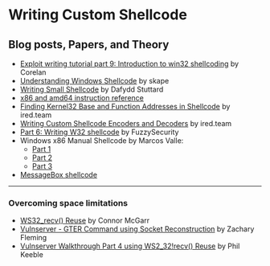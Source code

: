 # Writing Custom Shellcode

## Blog posts, Papers, and Theory

- [Exploit writing tutorial part 9: Introduction to win32 shellcoding](https://www.corelan.be/index.php/2010/02/25/exploit-writing-tutorial-part-9-introduction-to-win32-shellcoding/) by Corelan
- [Understanding Windows Shellcode](http://www.hick.org/code/skape/papers/win32-shellcode.pdf) by skape
- [Writing Small Shellcode](https://research.nccgroup.com/wp-content/uploads/2020/07/writing_small_shellcode.pdf) by Dafydd Stuttard
- [x86 and amd64 instruction reference](https://www.felixcloutier.com/x86/)
- [Finding Kernel32 Base and Function Addresses in Shellcode](https://www.ired.team/offensive-security/code-injection-process-injection/finding-kernel32-base-and-function-addresses-in-shellcode) by ired.team
- [Writing Custom Shellcode Encoders and Decoders](https://www.ired.team/offensive-security/code-injection-process-injection/writing-custom-shellcode-encoders-and-decoders) by ired.team
- [Part 6: Writing W32 shellcode](https://www.fuzzysecurity.com/tutorials/expDev/6.html) by FuzzySecurity
- Windows x86 Manual Shellcode by Marcos Valle: 
  - [Part 1](https://marcosvalle.github.io/re/exploit/2018/10/20/windows-manual-shellcode-part1.html)
  - [Part 2](https://marcosvalle.github.io/re/exploit/2018/10/21/windows-manual-shellcode-part2.html)
  - [Part 3](https://marcosvalle.github.io/re/exploit/2018/10/21/windows-manual-shellcode-part3.html)
- [MessageBox shellcode](https://marcosvalle.github.io/re/exploit/2019/01/19/messagebox-shellcode.html)

<hr>

### Overcoming space limitations 

- [WS32_recv() Reuse](https://connormcgarr.github.io/WS32_recv()-Reuse/) by Connor McGarr
- [Vulnserver - GTER Command using Socket Reconstruction](https://zflemingg1.gitbook.io/undergrad-tutorials/walkthroughs-osce/vulnserver-gter-command) by Zachary Fleming
- [Vulnserver Walkthrough Part 4 using WS2_32!recv() Reuse](https://philkeeble.com/exploitation/windows/Vulnserver-Walkthrough-Part-4/) by Phil Keeble